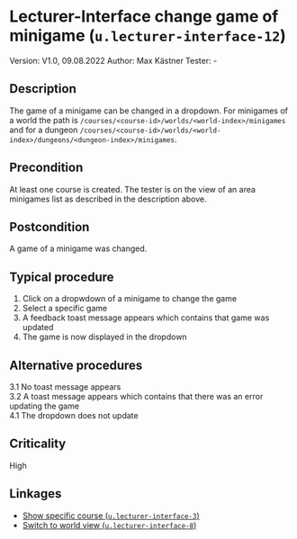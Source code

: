 # Lecturer-Interface change game of minigame (`u.lecturer-interface-12`)


Version: V1.0, 09.08.2022
Author: Max Kästner
Tester: -

## Description

The game of a minigame can be changed in a dropdown. For minigames of a world the path is `/courses/<course-id>/worlds/<world-index>/minigames` and for a dungeon `/courses/<course-id>/worlds/<world-index>/dungeons/<dungeon-index>/minigames`.

## Precondition

At least one course is created. The tester is on the view of an area minigames list as described in the description above.

## Postcondition

A game of a minigame was changed.

## Typical procedure

1. Click on a dropwdown of a minigame to change the game
2. Select a specific game
3. A feedback toast message appears which contains that game was updated
4. The game is now displayed in the dropdown

## Alternative procedures

3.1 No toast message appears \
3.2 A toast message appears which contains that there was an error updating the game \
4.1 The dropdown does not update

## Criticality

High

## Linkages

- [Show specific course (`u.lecturer-interface-3`)](u-lecturer-interface-03-show-specific-course.md)
- [Switch to world view (`u.lecturer-interface-8`)](u-lecturer-interface-08-switch-to-world-view.md)